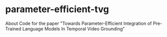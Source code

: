 # parameter-efficient-tvg
About Code for the paper "Towards Parameter-Efficient Integration of Pre-Trained Language Models In Temporal Video Grounding"
